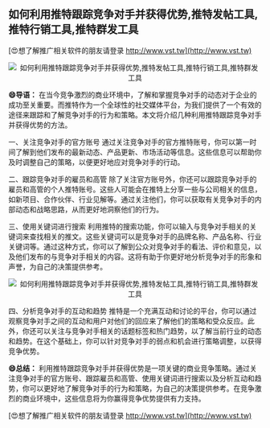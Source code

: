 ## **如何利用推特跟踪竞争对手并获得优势,推特发帖工具,推特行销工具,推特群发工具**

[😍想了解推广相关软件的朋友请登录 http://www.vst.tw](http://www.vst.tw)

 <center><img src="https://vst.tw/MP4/tuiguang/png/2.png" alt="如何利用推特跟踪竞争对手并获得优势,推特发帖工具,推特行销工具,推特群发工具"></center>

**😄导语：**
在当今竞争激烈的商业环境中，了解和掌握竞争对手的动态对于企业的成功至关重要。而推特作为一个全球性的社交媒体平台，为我们提供了一个有效的途径来跟踪和了解竞争对手的行为和策略。本文将介绍几种利用推特跟踪竞争对手并获得优势的方法。

一、关注竞争对手的官方账号
通过关注竞争对手的官方推特账号，你可以第一时间了解到他们发布的最新动态、产品更新、市场活动等信息。这些信息可以帮助你及时调整自己的策略，以便更好地应对竞争对手的行动。

二、跟踪竞争对手的雇员和高管
除了关注官方账号外，你还可以跟踪竞争对手的雇员和高管的个人推特账号。这些人可能会在推特上分享一些与公司相关的信息，如新项目、合作伙伴、行业见解等。通过关注他们，你可以获取有关竞争对手的内部动态和战略思路，从而更好地洞察他们的行为。

三、使用关键词进行搜索
利用推特的搜索功能，你可以输入与竞争对手相关的关键词来查找相关的推文。这些关键词可以是竞争对手的品牌名称、产品名称、行业关键词等。通过这种方式，你可以了解到公众对竞争对手的看法、评价和意见，以及他们发布的与竞争对手相关的内容。这将有助于你更好地分析竞争对手的形象和声誉，为自己的决策提供参考。

 <center><img src="https://vst.tw/MP4/tuiguang/png/6.png" alt="如何利用推特跟踪竞争对手并获得优势,推特发帖工具,推特行销工具,推特群发工具"></center>

四、分析竞争对手的互动和趋势
推特是一个充满互动和讨论的平台，你可以通过观察竞争对手之间的互动和用户对他们的回应来了解他们的策略和受众反应。此外，你还可以关注与竞争对手相关的话题标签和热门趋势，以了解当前行业的动态和趋势。在这个基础上，你可以针对竞争对手的弱点和机会进行策略调整，以获得竞争优势。

**😄总结：**
利用推特跟踪竞争对手并获得优势是一项关键的商业竞争策略。通过关注竞争对手的官方账号、跟踪雇员和高管、使用关键词进行搜索以及分析互动和趋势，你可以更好地了解竞争对手的行为和策略，为自己的决策提供参考。在竞争激烈的商业环境中，这些信息将为你赢得竞争优势提供有力支持。

[😍想了解推广相关软件的朋友请登录 http://www.vst.tw](http://www.vst.tw)



